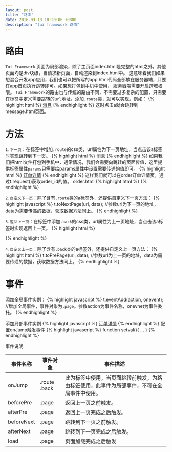 ```yaml
---
layout: post
title: "路由"
date: 2016-03-18 10:20:06 +0800
description: "tui framework 路由"
---
```


路由
===

`Tui Framework` 页面为局部渲染，除了主页面index.html是完整的html之外，其他页面均是div块级，当请求新页面，自动渲染到index.html中。
这意味着我们如果想混合开发app应用，我们也可以把所写的app html代码全部放在服务器端，只要在app首页执行跳转即可。如果想打包到手机中使用，
服务器端需要开启跨域权限。
`Tui Framework`的路由也与传统的路由不同，不需要过多复杂的配置，只需要在标签中定义需要跳转的`url`地址，添加`.route`类，就可以实现。例如：
{% highlight html %}
    <a href="javascript:;" url="message.html" class="link_item route">消息</a>
{% endhighlight %}
这时点击a就会跳转到message.html页面。

方法
===
`1.下一页`：在标签中增加`.route`的css类，url属性为下一页地址，当点击该a标签时实现跳转到下一页。
{% highlight html %}
    <a href="javascript:;" url="message.html" class="link_item route">消息</a>
{% endhighlight %}
如果我们把html文件打包到手机中，通常情况，我们会需要向跳转的页面传值，这里提供标签属性`params`只需要给params属性中设置需要传送的值即可。
{% highlight html %}
    <a href="javascript:;" url="order.html" params='{order_id: 15}' class="link_item route">订单详情</a>
{% endhighlight %}
这样我们就可以在order订单详情页，通过t.request()获取order_id的值。
order.html
{% highlight html %}
    <script>
        var request = t.request();
        var order_id = request.order_id;  //获取order_id
    </script>
{% endhighlight %}

`2.自定义下一页`：除了含有`.route`类的a标签外，还提供自定义下一页方法：
{% highlight javascript %}
    t.toNextPage(url, data);      //参数url为下一页的地址，data为需要传递的数据，获取数据方法同上。
{% endhighlight %}

`3.返回上一页`：在标签中添加`.back`的css类，url属性为上一页地址，当点击该a标签时实现返回上一页。
{% highlight html %}
    <div class="left">
        <a href="javascript:;" url="index.html" class="back link">
            <i class="icon icon-back" style="transform: translate3d(0px, 0px, 0px);"></i>
        </a>
    </div>
{% endhighlight %}

`4.自定义上一页`：除了含有`.back`类的a标签外，还提供自定义上一页方法：
{% highlight html %}
    t.toPrePage(url, data);      //参数url为上一页的地址，data为需要传递的数据，获取数据方法同上。
{% endhighlight %}

事件
===

添加全局事件实例：
{% highlight javascript %}
    t.eventAdd(action, onevent); //增加全局事件，事件对象为`.page`。参数action为事件名称，onevnet为事件委托。
{% endhighlight %}

添加局部事件实例
{% highlight javascript %}
    <a href="javascript:;" url="order.html" params='{order_id: 15}' onJump="setval" class="link_item route">订单详情</a>
{% endhighlight %}
配置onJump触发事件
{% highlight javascript %}
    function setval(){
        ...
    }
{% endhighlight %}

事件说明
<table class="table table-bordered table-responsive">
    <thead>
        <tr>
            <th>事件名称</th>
            <th>事件对象</th>
            <th>事件描述</th>
        </tr>
    </thead>
    <tbody>
        <tr>
            <td>onJump</td>
            <td>.route .back</td>
            <td>此为标签中使用，当页面跳转前触发，为路由标签使用，此事件为局部事件，不可在全局事件中使用。</td>
        </tr>
        <tr>
            <td>beforePre</td>
            <td>.page</td>
            <td>返回上一页之前触发。</td>
        </tr>
        <tr>
            <td>afterPre</td>
            <td>.page</td>
            <td>返回上一页完成之后触发。</td>
        </tr>
        <tr>
            <td>beforeNext</td>
            <td>.page</td>
            <td>跳转到下一页之前触发。</td>
        </tr>
        <tr>
            <td>afterNext</td>
            <td>.page</td>
            <td>跳转到下一页完成之后触发。</td>
        </tr>
        <tr>
            <td>load</td>
            <td>.page</td>
            <td>页面加载完成之后触发</td>
        </tr>
    </tbody>
</table>

